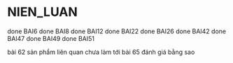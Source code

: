 # NIEN_LUAN


done BAI6
done BAI8
done BAI12
done BAI22
done BAI26
done BAI42
done BAI47
done BAI49
done BAI51

bài 62 sản phẩm liên quan chưa làm 
tới bài 65 đánh giá bằng sao



